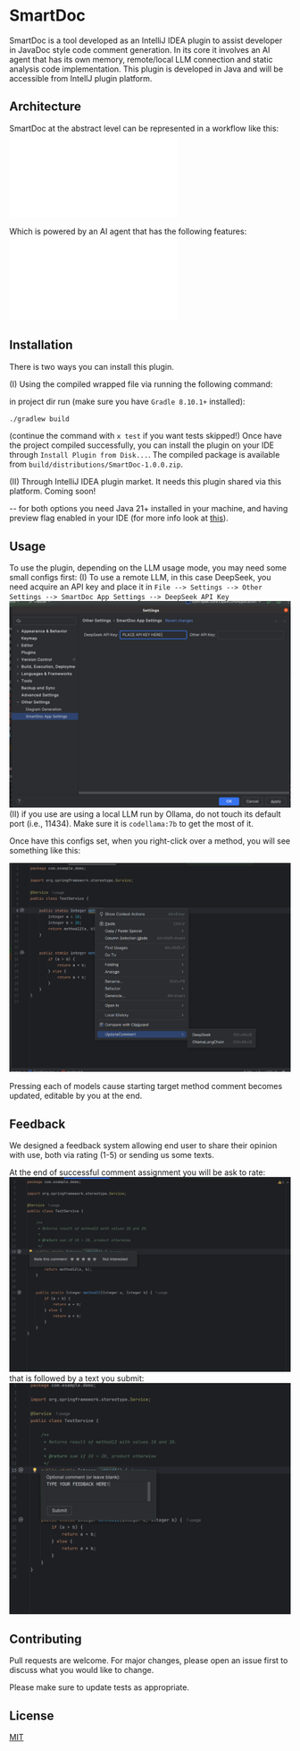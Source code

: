 # SmartDoc

SmartDoc is a tool developed as an IntelliJ IDEA plugin to assist developer in JavaDoc style code comment generation.
In its core it involves an AI agent that has its own memory, remote/local LLM connection and static analysis code implementation.
This plugin is developed in Java and will be accessible from IntellJ plugin platform. 

## Architecture

SmartDoc at the abstract level can be represented in a workflow like this:
![SmartDoc Workflow](readmeImgs/smartdoc-workflow.pdf)

Which is powered by an AI agent that has the following features:
![SmartDoc Agentic Core](readmeImgs/SmartDocAIAgent.pdf)
## Installation

There is two ways you can install this plugin.

(I) Using the compiled wrapped file via running the following command: 

in project dir run (make sure you have ```Gradle 8.10.1+``` installed):
```bash
./gradlew build
```
(continue the command with ```x test``` if you want tests skipped!)
Once have the project compiled successfully, you can install the plugin on your IDE through ```Install Plugin from Disk...```. The compiled package is available from ```build/distributions/SmartDoc-1.0.0.zip```.

 (II) Through IntelliJ IDEA plugin market. It needs this plugin shared via this platform. Coming soon!

-- for both options you need Java 21+ installed in your machine, and having preview flag enabled in your IDE (for more info look at [this](https://www.jetbrains.com/guide/java/tips/turn-on-preview-features/)). 
## Usage
To use the plugin, depending on the LLM usage mode, you may need some small configs first:
(I) To use a remote LLM, in this case DeepSeek, you need acquire an API key and place it in ```File --> Settings --> Other Settings --> SmartDoc App Settings --> DeepSeek API Key```
![DeepSeek API key](readmeImgs/SmartDoc-api-key.png)
(II) if you use are using a local LLM run by Ollama, do not touch its default port (i.e., 11434). Make sure it is ```codellama:7b``` to get the most of it.

Once have this configs set, when you right-click over a method, you will see something like this: 

![SmartDoc LLM options](readmeImgs/SmartDoc-llm-options.png)

Pressing each of models cause starting target method comment becomes updated, editable by you at the end.

## Feedback
We designed a feedback system allowing end user to share their opinion with use, both via rating (1-5) or sending us some texts.

At the end of successful comment assignment you will be ask to rate: 
![SmartDoc Rating Service](readmeImgs/SmartDocRatefb.png)
that is followed by a text you submit:
![SmartDoc Text Feedback](readmeImgs/SmartDocTextfb.png)

## Contributing

Pull requests are welcome. For major changes, please open an issue first
to discuss what you would like to change.

Please make sure to update tests as appropriate.

## License

[MIT](https://choosealicense.com/licenses/mit/)